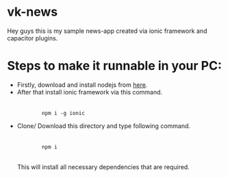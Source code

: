 # vk-news
Hey guys this is my sample news-app created via ionic framework and capacitor plugins.

<h1>Steps to make it runnable in your PC: </h1>

<p>
  <ul>
    <li>
      Firstly, download and install nodejs from <a href="https://nodejs.org/en/download/" target="_blank">here</a>.
    </li>
    <li>
      After that install ionic framework via this command.<br><br>
      <code>
        npm i -g ionic
      </code>
    </li>
    <li>
      Clone/ Download this directory and type following command.<br><br>
      <code>
        npm i
      </code>
      <br><br>
      This will install all necessary dependencies that are required.
    </li>
    
  </ul>  
</p>  
